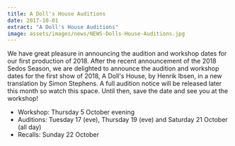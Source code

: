 ```yaml
---
title: A Doll's House Auditions
date: 2017-10-01
extract: "A Doll's House Auditions"
image: assets/images/news/NEWS-Dolls-House-Auditions.jpg
---
```


We have great pleasure in announcing the audition and workshop dates for our first production of 2018.
After the recent announcement of the 2018 Sedos Season, we are delighted to announce the audition and workshop dates for the first show of 2018, A Doll's House, by Henrik Ibsen, in a new translation by Simon Stephens.
A full audition notice will be released later this month so watch this space. Until then, save the date and see you at the workshop!

- Workshop: Thursday 5 October evening
- Auditions: Tuesday 17 (eve), Thursday 19 (eve) and Saturday 21 October (all day)
- Recalls: Sunday 22 October
